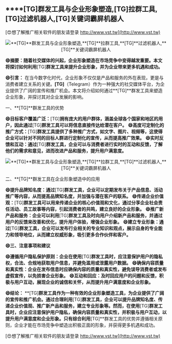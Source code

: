 ## ****[TG]**群发工具与企业形象塑造,**[TG]**拉群工具,**[TG]**过滤机器人,**[TG]**关键词霸屏机器人**

[😍想了解推广相关软件的朋友请登录 http://www.vst.tw](http://www.vst.tw)

 <center><img src="https://vst.tw/MP4/tuiguang/png/6.png" alt="**[TG]**群发工具与企业形象塑造,**[TG]**拉群工具,**[TG]**过滤机器人,**[TG]**关键词霸屏机器人"></center>

**😄摘要：随着社交媒体的兴起，企业形象塑造在市场竞争中变得越发重要。本文将探讨如何利用**[TG]**群发工具来提升企业形象，并为企业带来更多机遇和成功。**

**😄引言：**
在当今数字化时代，企业形象不仅仅是产品和服务的外在表现，更是与消费者建立关系的关键。**[TG]**（Telegram）作为一种强大的社交媒体平台，为企业提供了广阔的宣传和推广机会。本文将介绍如何通过**[TG]**群发工具来塑造企业形象，并探讨其对企业发展的影响。

一、**[TG]**群发工具的优势

**😄目标客户覆盖广泛：**[TG]**拥有庞大的用户群体，涵盖全球各个国家和地区的用户，因此通过**[TG]**群发工具可以将信息直接传达给潜在客户。**
**😄高度可定制化的推广方式：**[TG]**群发工具提供了多种推广方式，如文字、图片、视频等，这使得企业可以针对不同的目标人群进行定制化的宣传，从而提高推广效果。**
**😄实时反馈和互动：通过**[TG]**群发工具，企业可以与消费者进行实时的互动和反馈，了解他们的需求和意见，进而改进产品和服务，提升用户满意度。**

 <center><img src="https://vst.tw/MP4/tuiguang/png/0.png" alt="**[TG]**群发工具与企业形象塑造,**[TG]**拉群工具,**[TG]**过滤机器人,**[TG]**关键词霸屏机器人"></center>

二、**[TG]**群发工具在企业形象塑造中的应用

**😄提升品牌知名度：通过**[TG]**群发工具，企业可以定期发布关于产品信息、活动推广等内容，从而提高品牌知名度，并加强与潜在客户的联系。**
**😄传递企业价值观：**[TG]**群发工具可以用来传递企业的核心价值观和文化，通过分享企业社会责任活动、员工故事等内容，引起消费者的共鸣，建立良好的企业形象。**
**😄推广新产品和服务：企业可以利用**[TG]**群发工具及时向用户介绍新产品和服务，并通过用户的反馈来改善和优化，提升用户体验，增强企业形象。**
**😄建立专业形象：通过**[TG]**群发工具，企业可以发布行业相关的专业知识和观点，展示自身的专业能力和领导地位，从而建立权威形象，吸引更多合作伙伴和客户。**

**😄三、注意事项和建议**

**😄遵循用户隐私保护原则：企业在使用**[TG]**群发工具时，应注意保护用户的隐私权，合法、合规地获取用户信息，并避免滥用或泄露用户数据。**
**😄确保内容质量和真实性：企业在发布信息时应确保内容的质量和真实性，避免误导消费者或发布虚假宣传，以免损害企业形象。**
**😄互动和回应：及时回应用户的问题和反馈，积极与用户互动，展现企业的诚信和关怀，从而提升用户满意度和企业形象。**

**😄结论：**
**[TG]**群发工具作为一种有效的企业形象塑造工具，为企业提供了广阔的宣传和推广机会。通过合理利用**[TG]**群发工具，企业可以提升品牌知名度、传递企业价值观、推广新产品和服务，建立专业形象等。然而，在使用**[TG]**群发工具时，企业应注意保护用户隐私，确保内容质量和真实性，并积极与用户互动，以提升用户满意度和企业形象。只有综合利用**[TG]**群发工具的优势并遵循相关原则，企业才能在市场竞争中塑造出积极正面的形象，并获得更多机遇和成功。

[😍想了解推广相关软件的朋友请登录 http://www.vst.tw](http://www.vst.tw)




